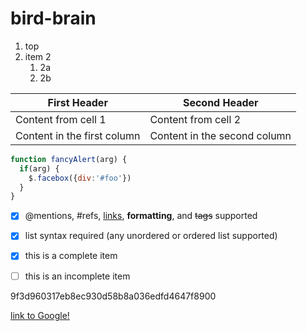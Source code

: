 # bird-brain
1. top
1. item 2
    1. 2a
    1. 2b

First Header | Second Header
------------ | -------------
Content from cell 1 | Content from cell 2
Content in the first column | Content in the second column

```javascript
function fancyAlert(arg) {
  if(arg) {
    $.facebox({div:'#foo'})
  }
}
```

- [x] @mentions, #refs, [links](), **formatting**, and <del>tags</del> supported
- [x] list syntax required (any unordered or ordered list supported)
- [x] this is a complete item
- [ ] this is an incomplete item


9f3d960317eb8ec930d58b8a036edfd4647f8900


[link to Google!](http://google.com)